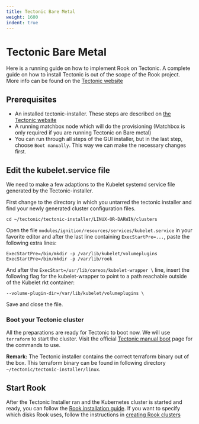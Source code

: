 ```yaml
---
title: Tectonic Bare Metal
weight: 1600
indent: true
---
```


# Tectonic Bare Metal

Here is a running guide on how to implement Rook on Tectonic. A complete guide on how to install Tectonic is out of the scope of the Rook project. More info can be found on the [Tectonic website](https://coreos.com/tectonic/docs/latest/)

## Prerequisites

* An installed tectonic-installer. These steps are described on [the Tectonic website](https://coreos.com/tectonic/docs/latest/install/bare-metal/#4-tectonic-installer)
* A running matchbox node which will do the provisioning (Matchbox is only required if you are running Tectonic on Bare metal)
* You can run through all steps of the GUI installer, but in the last step, choose `Boot manually`. This way we can make the necessary changes first.

## Edit the kubelet.service file
We need to make a few adaptions to the Kubelet systemd service file generated by the Tectonic-installer.

First change to the directory in which you untarred the tectonic installer and find your newly generated cluster configuration files.

```console
cd ~/tectonic/tectonic-installer/LINUX-OR-DARWIN/clusters
```


Open the file `modules/ignition/resources/services/kubelet.service` in your favorite editor and after the last line containing `ExecStartPre=...`, paste the following extra lines:

```console
ExecStartPre=/bin/mkdir -p /var/lib/kubelet/volumeplugins
ExecStartPre=/bin/mkdir -p /var/lib/rook
```

And after the `ExecStart=/usr/lib/coreos/kubelet-wrapper \` line, insert the following flag for the kubelet-wrapper to point to a path reachable outside of the Kubelet rkt container:

```console
--volume-plugin-dir=/var/lib/kubelet/volumeplugins \
```

Save and close the file.

### Boot your Tectonic cluster

All the preparations are ready for Tectonic to boot now. We will use `terraform` to start the cluster.
Visit the official [Tectonic manual boot](https://coreos.com/tectonic/docs/latest/install/aws/manual-boot.html#deploy-the-cluster) page for the commands to use.

**Remark:** The Tectonic installer contains the correct terraform binary out of the box. This terraform binary can be found in following directory `~/tectonic/tectonic-installer/linux`.

## Start Rook

After the Tectonic Installer ran and the Kubernetes cluster is started and ready, you can follow the [Rook installation guide](ceph-quickstart.md).
If you want to specify which disks Rook uses, follow the instructions in [creating Rook clusters](ceph-cluster-crd.md)
